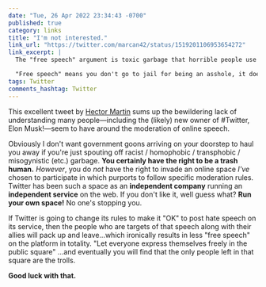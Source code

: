 ```yaml
---
date: "Tue, 26 Apr 2022 23:34:43 -0700"
published: true
category: links
title: "I'm not interested."
link_url: "https://twitter.com/marcan42/status/1519201106953654272"
link_excerpt: |
  The "free speech" argument is toxic garbage that horrible people use to justify being horrible people.

  "Free speech" means you don't go to jail for being an asshole, it doesn't mean others have to put up with you. If you're going to put up with assholes, I'm not interested. 
tags: Twitter
comments_hashtag: Twitter
---
```


This excellent tweet by [Hector Martin](https://twitter.com/marcan42) sums up the bewildering lack of understanding many people—including the (likely) new owner of #Twitter, Elon Musk!—seem to have around the moderation of online speech.

Obviously I don't want government goons arriving on your doorstep to haul you away if you're just spouting off racist / homophobic / transphobic / misogynistic (etc.) garbage. **You certainly have the right to be a trash human.** _However_, you do _not_ have the right to invade an online space _I've_ chosen to participate in which purports to follow specific moderation rules. Twitter has been such a space as an **independent company** running an **independent service** on the web. If you don't like it, well guess what? **Run your own space!** No one's stopping you.

If Twitter is going to change its rules to make it "OK" to post hate speech on its service, then the people who are targets of that speech along with their allies will pack up and leave…which ironically results in less "free speech" on the platform in totality. "Let everyone express themselves freely in the public square" …and eventually you will find that the only people left in that square are the trolls.

**Good luck with that.**

